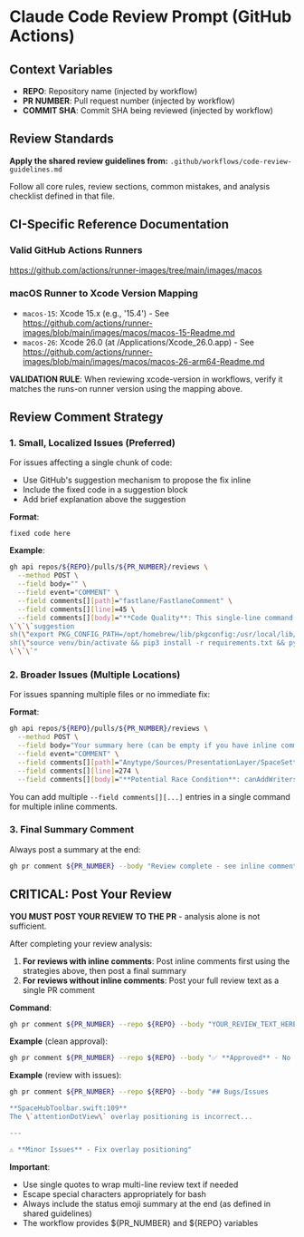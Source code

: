 # Claude Code Review Prompt (GitHub Actions)

## Context Variables
- **REPO**: Repository name (injected by workflow)
- **PR NUMBER**: Pull request number (injected by workflow)
- **COMMIT SHA**: Commit SHA being reviewed (injected by workflow)

## Review Standards

**Apply the shared review guidelines from:**
`.github/workflows/code-review-guidelines.md`

Follow all core rules, review sections, common mistakes, and analysis checklist defined in that file.

## CI-Specific Reference Documentation

### Valid GitHub Actions Runners
https://github.com/actions/runner-images/tree/main/images/macos

### macOS Runner to Xcode Version Mapping
- `macos-15`: Xcode 15.x (e.g., '15.4') - See https://github.com/actions/runner-images/blob/main/images/macos/macos-15-Readme.md
- `macos-26`: Xcode 26.0 (at /Applications/Xcode_26.0.app) - See https://github.com/actions/runner-images/blob/main/images/macos/macos-26-arm64-Readme.md

**VALIDATION RULE**: When reviewing xcode-version in workflows, verify it matches the runs-on runner version using the mapping above.

## Review Comment Strategy

### 1. Small, Localized Issues (Preferred)
For issues affecting a single chunk of code:
- Use GitHub's suggestion mechanism to propose the fix inline
- Include the fixed code in a suggestion block
- Add brief explanation above the suggestion

**Format**:
```suggestion
fixed code here
```

**Example**:
```bash
gh api repos/${REPO}/pulls/${PR_NUMBER}/reviews \
  --method POST \
  --field body="" \
  --field event="COMMENT" \
  --field comments[][path]="fastlane/FastlaneComment" \
  --field comments[][line]=45 \
  --field comments[][body]="**Code Quality**: This single-line command is fragile. Consider breaking into multiple lines:
\`\`\`suggestion
sh(\"export PKG_CONFIG_PATH=/opt/homebrew/lib/pkgconfig:/usr/local/lib/pkgconfig:\$PKG_CONFIG_PATH\")
sh(\"source venv/bin/activate && pip3 install -r requirements.txt && python3 release-utils/main.py\")
\`\`\`"
```

### 2. Broader Issues (Multiple Locations)
For issues spanning multiple files or no immediate fix:

**Format**:
```bash
gh api repos/${REPO}/pulls/${PR_NUMBER}/reviews \
  --method POST \
  --field body="Your summary here (can be empty if you have inline comments)" \
  --field event="COMMENT" \
  --field comments[][path]="Anytype/Sources/PresentationLayer/SpaceSettings/SpaceSettings/SpaceSettingsViewModel.swift" \
  --field comments[][line]=274 \
  --field comments[][body]="**Potential Race Condition**: canAddWriters is computed using participants array (line 274), but participants is updated asynchronously in startJoiningTask() which runs in parallel with startParticipantTask()."
```

You can add multiple `--field comments[][...]` entries in a single command for multiple inline comments.

### 3. Final Summary Comment
Always post a summary at the end:
```bash
gh pr comment ${PR_NUMBER} --body "Review complete - see inline comments for details"
```

## CRITICAL: Post Your Review

**YOU MUST POST YOUR REVIEW TO THE PR** - analysis alone is not sufficient.

After completing your review analysis:

1. **For reviews with inline comments**: Post inline comments first using the strategies above, then post a final summary
2. **For reviews without inline comments**: Post your full review text as a single PR comment

**Command**:
```bash
gh pr comment ${PR_NUMBER} --repo ${REPO} --body "YOUR_REVIEW_TEXT_HERE"
```

**Example** (clean approval):
```bash
gh pr comment ${PR_NUMBER} --repo ${REPO} --body "✅ **Approved** - No issues found"
```

**Example** (review with issues):
```bash
gh pr comment ${PR_NUMBER} --repo ${REPO} --body "## Bugs/Issues

**SpaceHubToolbar.swift:109**
The \`attentionDotView\` overlay positioning is incorrect...

---

⚠️ **Minor Issues** - Fix overlay positioning"
```

**Important**:
- Use single quotes to wrap multi-line review text if needed
- Escape special characters appropriately for bash
- Always include the status emoji summary at the end (as defined in shared guidelines)
- The workflow provides ${PR_NUMBER} and ${REPO} variables

